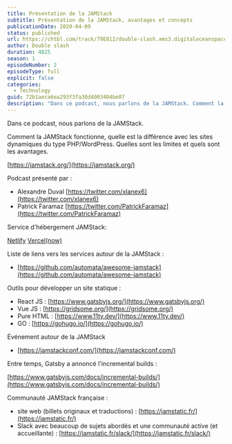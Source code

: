 ```yaml
---
title: Présentation de la JAMStack
subtitle: Présentation de la JAMStack, avantages et concepts
publicationDate: 2020-04-09
status: published
url: https://chtbl.com/track/79E812/double-slash.ams3.digitaloceanspaces.com/DS_001_jamstack.mp3
author: Double slash
duration: 4825
season: 1
episodeNumber: 2
episodeType: full
explicit: false
categories:
  - Technology
guid: 72b1aeca6ea293f3fa30d4003404be07
description: "Dans ce podcast, nous parlons de la JAMStack. Comment la JAMStack fonctionne, quelle est la différence avec les sites dynamiques du type PHP/WordPress. Quelles sont les limites et quels sont les avantages. https://jamstack.org/ Podcast présenté par : Alexandre Duval https://twitter.com/xlanex6 Patrick Faramaz https://twitter.com/PatrickFaramaz Service d'hébergement JAMStack: Netlify Vercel(now) Liste de liens vers les services autour de la JAMStack : https://github.com/automata/awesome-jamstack Outils pour développer un site statique : React JS : https://www.gatsbyjs.org/ Vue JS : https://gridsome.org/ Pure HTML : https://www.11ty.dev/ GO : https://gohugo.io/ Événement autour de la JAMStack https://jamstackconf.com/ Entre temps, Gatsby a annoncé l'incremental builds : https://www.gatsbyjs.com/docs/incremental-builds/ Communauté JAMStack française : site web (billets originaux et traductions) : https://jamstatic.fr/ Slack avec beaucoup de sujets abordés et une communauté active (et accueillante) : https://jamstatic.fr/slack/"
---
```


Dans ce podcast, nous parlons de la JAMStack.

Comment la JAMStack fonctionne, quelle est la différence avec les sites dynamiques du type PHP/WordPress. Quelles sont les limites et quels sont les avantages.

[https://jamstack.org/](https://jamstack.org/)

Podcast présenté par :

- Alexandre Duval [https://twitter.com/xlanex6](https://twitter.com/xlanex6)
- Patrick Faramaz [https://twitter.com/PatrickFaramaz](https://twitter.com/PatrickFaramaz)

Service d'hébergement JAMStack:

[Netlify](https://www.netlify.com/)
[Vercel(now)](https://vercel.com/)

Liste de liens vers les services autour de la JAMStack :

- [https://github.com/automata/awesome-jamstack](https://github.com/automata/awesome-jamstack)

Outils pour développer un site statique :

- React JS : [https://www.gatsbyjs.org/](https://www.gatsbyjs.org/)
- Vue JS : [https://gridsome.org/](https://gridsome.org/)
- Pure HTML : [https://www.11ty.dev/](https://www.11ty.dev/)
- GO : [https://gohugo.io/](https://gohugo.io/)

Événement autour de la JAMStack

- [https://jamstackconf.com/](https://jamstackconf.com/)

Entre temps, Gatsby a annoncé l'incremental builds :

[https://www.gatsbyjs.com/docs/incremental-builds/](https://www.gatsbyjs.com/docs/incremental-builds/)

Communauté JAMStack française :

- site web (billets originaux et traductions) : [https://jamstatic.fr/](https://jamstatic.fr/)
- Slack avec beaucoup de sujets abordés et une communauté active (et accueillante) : [https://jamstatic.fr/slack/](https://jamstatic.fr/slack/)
